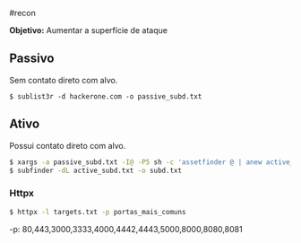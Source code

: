 #recon 

**Objetivo:** Aumentar a superfície de ataque
## Passivo

Sem contato direto com alvo. 

```
$ sublist3r -d hackerone.com -o passive_subd.txt
```

## Ativo

Possui contato direto com alvo.

```sh
$ xargs -a passive_subd.txt -I@ -P5 sh -c 'assetfinder @ | anew active_subd.txt'
$ subfinder -dL active_subd.txt -o subd.txt
```


### Httpx

```sh
$ httpx -l targets.txt -p portas_mais_comuns
```

-p: 80,443,3000,3333,4000,4442,4443,5000,8000,8080,8081
